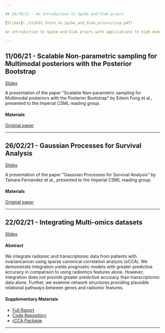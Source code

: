 ```yaml
---

## 18/10/21 - An introduction to Spike-and-Slab priors

[Slides](./211015_Intro_to_Spike_and_Slab_priors/issp.pdf)

An introduction to Spike-and-Slab priors with applications to high-dimensional regression.

---
```


## 11/06/21 - Scalable Non-parametric sampling for Multimodal posteriors with the Posterior Bootstrap

[Slides](./210611_Posterior_Bootstrap/post_boot.pdf)

A presentation of the paper "Scalable Non-parametric sampling for Multimodal posteriors with the Posterior Bootstrap" by Edwin Fong et al., presented to the Imperial CSML reading group.

#### Materials

[Original paper](https://arxiv.org/pdf/1902.03175.pdf)


---

## 26/02/21 - Gaussian Processes for Survival Analysis

[Slides](./210226_Gaussian_Processes/gp_surv.pdf)

A presentation of the paper "Gaussian Processes for Survival Analysis" by Tamara Fernandez et al., presented to the Imperial CSML reading group.

#### Materials

[Original paper](https://arxiv.org/pdf/1611.00817.pdf)


---

## 22/02/21 - Integrating Multi-omics datasets 

[Slides](./210222_Integrating_Multi-Omics/Integrating_Multi-Omics.pdf)

#### Abstract

We integrate radiomic and transcriptomic data from patients with ovariancancer using sparse canonical correlation analysis (sCCA). We demonstrate integration yields prognostic models with greater predictive accuracy in comparison to using radiomics features alone. However, integration does not provide greater predictive accuracy than transcriptomic data alone. Further, we examine network structures providing plausible relational pathways between genes and radiomic features.

#### Supplementary Materials

 - [Full Report](https://raw.githubusercontent.com/mkomod/ovc/master/Integrating%20multi-omics%20with%20sCCA.pdf)
 - [Code Repository](https://github.com/mkomod/ovc)
 - [rCCA Package](https://github.com/mkomod/rcca)

---

